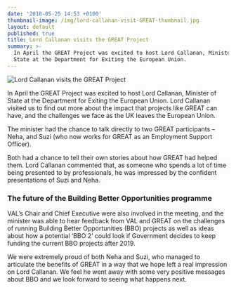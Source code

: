 ```yaml
---
date: '2018-05-25 14:53 +0100'
thumbnail-image: /img/lord-callanan-visit-GREAT-thumbnail.jpg
layout: default
published: true
title: Lord Callanan visits the GREAT Project
summary: >-
  In April the GREAT Project was excited to host Lord Callanan, Minister of
  State at the Department for Exiting the European Union.
---
```

![Lord Callanan visits the GREAT Project]({{site.baseurl}}/img/lord-callanan-visit-GREAT.jpg)

In April the GREAT Project was excited to host Lord Callanan, Minister of State at the Department for Exiting the European Union. Lord Callanan visited us to find out more about the impact that projects like GREAT can have, and the challenges we face as the UK leaves the European Union.

The minister had the chance to talk directly to two GREAT participants – Neha, and Suzi (who now works for GREAT as an Employment Support Officer). 

Both had a chance to tell their own stories about how GREAT had helped them. Lord Callanan commented that, as someone who spends a lot of time being presented to by professionals, he was impressed by the confident presentations of Suzi and Neha.

### The future of the Building Better Opportunities programme

VAL’s Chair and Chief Executive were also involved in the meeting, and the minister was able to hear feedback from VAL and GREAT on the challenges of running Building Better Opportunities (BBO) projects as well as ideas about how a potential ‘BBO 2’ could look if Government decides to keep funding the current BBO projects after 2019.

We were extremely proud of both Neha and Suzi, who managed to articulate the benefits of GREAT in a way that we hope left a real impression on Lord Callanan. We feel he went away with some very positive messages about BBO and we look forward to seeing what happens next.
